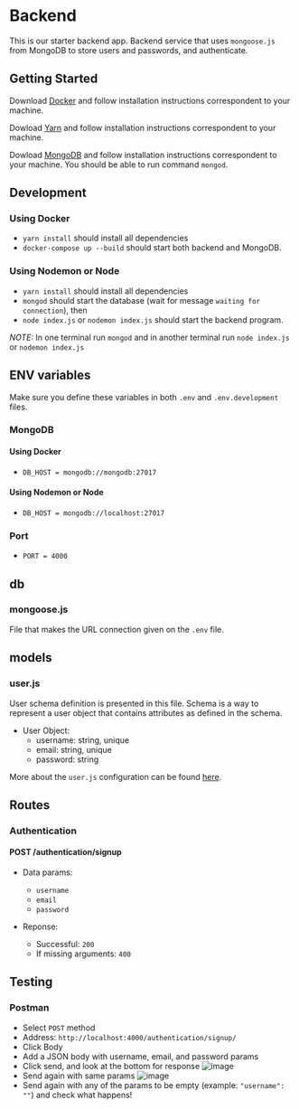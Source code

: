 # Backend
This is our starter backend app. Backend service that uses `mongoose.js` from MongoDB to store users and passwords, and authenticate.

## Getting Started
Download [Docker](https://docs.docker.com/) and follow installation instructions correspondent to your machine.

Dowload [Yarn](https://yarnpkg.com/lang/en/docs/install/#mac-stable) and follow installation instructions correspondent to your machine.

Dowload [MongoDB](https://docs.mongodb.com/manual/installation/) and follow installation instructions correspondent to your machine. You should be able to run command `mongod`.

## Development
### Using Docker
- `yarn install` should install all dependencies
- `docker-compose up --build` should start both backend and MongoDB.

### Using Nodemon or Node
- `yarn install` should install all dependencies
- `mongod` should start the database (wait for message `waiting for connection`), then
- `node index.js` or `nodemon index.js` should start the backend program.

_NOTE:_
In one terminal run `mongod` and in another terminal run `node index.js` or `nodemon index.js`

## ENV variables
Make sure you define these variables in both `.env` and `.env.development` files.
### MongoDB
#### Using Docker
- `DB_HOST = mongodb://mongodb:27017`
#### Using Nodemon or Node
- `DB_HOST = mongodb://localhost:27017`
### Port
- `PORT = 4000`

## db
### mongoose.js
File that makes the URL connection given on the `.env` file. 

## models
### user.js
User schema definition is presented in this file. Schema is a way to represent a user object that contains attributes as defined in the schema.

- User Object:
  - username: string, unique
  - email: string, unique
  - password: string

More about the `user.js` configuration can be found [here](https://medium.com/createdd-notes/starting-with-authentication-a-tutorial-with-node-js-and-mongodb-25d524ca0359).

## Routes
### Authentication
#### POST /authentication/signup

* Data params:
  - `username`
  - `email`
  - `password`

* Reponse:
  - Successful: `200`
  - If missing arguments: `400`

## Testing
### Postman
- Select `POST` method
- Address: `http://localhost:4000/authentication/signup/`
- Click Body
- Add a JSON body with username, email, and password params
- Click send, and look at the bottom for response
![image](https://drive.google.com/uc?export=view&id=1YiH06jvbTCctLzNKkCTlkFKOrQpG_Vp2)
- Send again with same params
![image](https://drive.google.com/uc?export=view&id=11UINHIbWlesn_ONJQpiyWJUChkSVfIEv)
- Send again with any of the params to be empty (example: `"username": ""`) and check what happens!
